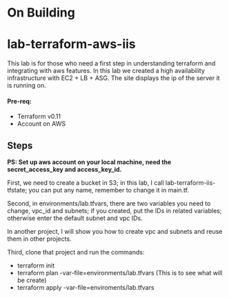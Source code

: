 # On Building

# lab-terraform-aws-iis
This lab is for those who need a first step in understanding terraform and integrating with aws features. In this lab we created a high availability infrastructure with EC2 + LB + ASG. The site displays the ip of the server it is running on.

#### Pre-req:

* Terraform v0.11
* Account on AWS


## Steps

**PS: Set up aws account on your local machine, need the secret_access_key and access_key_id.**

First, we need to create a bucket in S3; in this lab, I call lab-terraform-iis-tfstate; you can put any name, remember to change it in main.tf.

Second, in environments/lab.tfvars, there are two variables you need to change, vpc_id and subnets; if you created, put the IDs in related variables; otherwise enter the default subnet and vpc IDs.

In another project, I will show you how to create vpc and subnets and reuse them in other projects.

Third, clone that project and run the commands:

* terraform init
* terraform plan -var-file=environments/lab.tfvars (This is to see what will be create)
* terraform apply -var-file=enviroments/lab.tfvars



